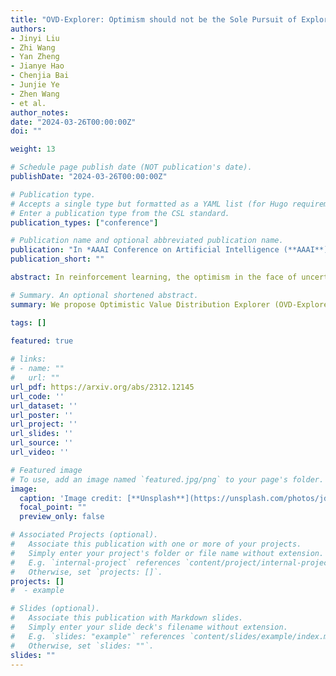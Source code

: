```yaml
---
title: "OVD-Explorer: Optimism should not be the Sole Pursuit of Exploration in Noisy Environments."
authors:
- Jinyi Liu
- Zhi Wang
- Yan Zheng
- Jianye Hao
- Chenjia Bai
- Junjie Ye
- Zhen Wang
- et al.
author_notes:
date: "2024-03-26T00:00:00Z"
doi: ""

weight: 13

# Schedule page publish date (NOT publication's date).
publishDate: "2024-03-26T00:00:00Z"

# Publication type.
# Accepts a single type but formatted as a YAML list (for Hugo requirements).
# Enter a publication type from the CSL standard.
publication_types: ["conference"]

# Publication name and optional abbreviated publication name.
publication: "In *AAAI Conference on Artificial Intelligence (**AAAI**)*, 2024"
publication_short: ""

abstract: In reinforcement learning, the optimism in the face of uncertainty (OFU) is a mainstream principle for directing exploration towards less explored areas, characterized by higher uncertainty. However, in the presence of environmental stochasticity (noise), purely optimistic exploration may lead to excessive probing of high-noise areas, consequently impeding exploration efficiency. Hence, in exploring noisy environments, while optimism-driven exploration serves as a foundation, prudent attention to alleviating unnecessary over-exploration in high-noise areas becomes beneficial. In this work, we propose Optimistic Value Distribution Explorer (OVD-Explorer) to achieve a noise-aware optimistic exploration for continuous control. OVD-Explorer proposes a new measurement of the policy's exploration ability considering noise in optimistic perspectives, and leverages gradient ascent to drive exploration. Practically, OVD-Explorer can be easily integrated with continuous control RL algorithms. Extensive evaluations on the MuJoCo and GridChaos tasks demonstrate the superiority of OVD-Explorer in achieving noise-aware optimistic exploration.

# Summary. An optional shortened abstract.
summary: We propose Optimistic Value Distribution Explorer (OVD-Explorer) to achieve a noise-aware optimistic exploration for continuous control.

tags: []
  
featured: true

# links:
# - name: ""
#   url: ""
url_pdf: https://arxiv.org/abs/2312.12145
url_code: ''
url_dataset: ''
url_poster: ''
url_project: ''
url_slides: ''
url_source: ''
url_video: ''

# Featured image
# To use, add an image named `featured.jpg/png` to your page's folder. 
image:
  caption: 'Image credit: [**Unsplash**](https://unsplash.com/photos/jdD8gXaTZsc)'
  focal_point: ""
  preview_only: false

# Associated Projects (optional).
#   Associate this publication with one or more of your projects.
#   Simply enter your project's folder or file name without extension.
#   E.g. `internal-project` references `content/project/internal-project/index.md`.
#   Otherwise, set `projects: []`.
projects: []
#  - example

# Slides (optional).
#   Associate this publication with Markdown slides.
#   Simply enter your slide deck's filename without extension.
#   E.g. `slides: "example"` references `content/slides/example/index.md`.
#   Otherwise, set `slides: ""`.
slides: ""
---
```

